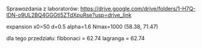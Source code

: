 Sprawozdania z laboratorów:
https://drive.google.com/drive/folders/1-H7Q-lDN-o9UL2BQ4GGGtl5ZTdXpuRse?usp=drive_link


expansion x0=50 d=0.5 alpha=1.6 Nmax=1000
(58.38, 71.47)

dla tego przedziału:
fibbonaci = 62.74
lagranga = 62.74